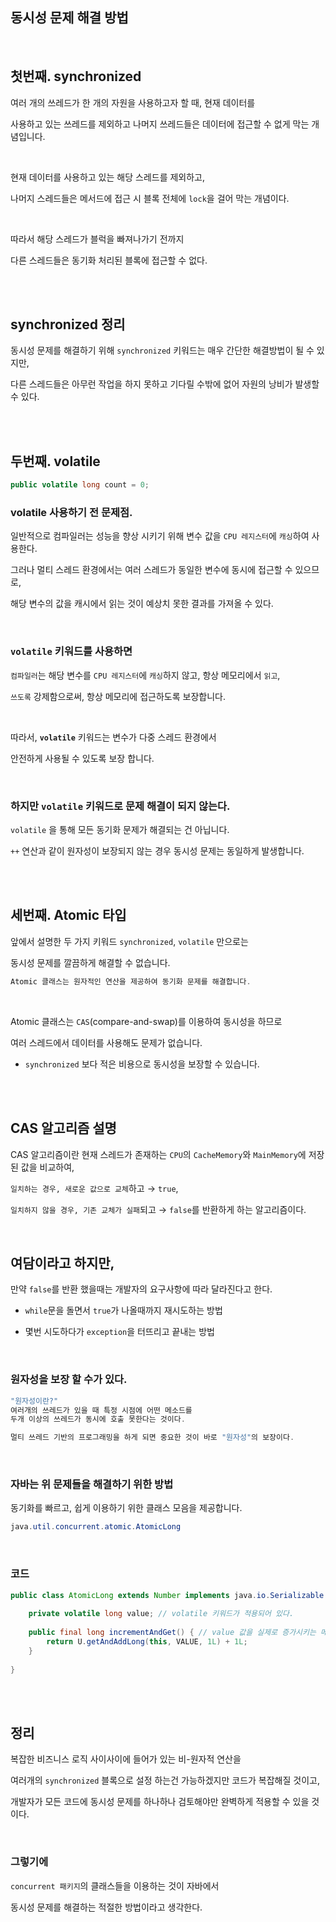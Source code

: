 ## 동시성 문제 해결 방법

<br/>

## 첫번째. synchronized

여러 개의 쓰레드가 한 개의 자원을 사용하고자 할 때, 현재 데이터를 

사용하고 있는 쓰레드를 제외하고 나머지 쓰레드들은 데이터에 접근할 수 없게 막는 개념입니다.

<br/>

현재 데이터를 사용하고 있는 해당 스레드를 제외하고, 

나머지 스레드들은 메서드에 접근 시 블록 전체에 `lock`을 걸어 막는 개념이다.

<br/>

따라서 해당 스레드가 블럭을 빠져나가기 전까지 

다른 스레드들은 동기화 처리된 블록에 접근할 수 없다. 

<br/><br/>

## synchronized 정리

동시성 문제를 해결하기 위해 `synchronized` 키워드는 매우 간단한 해결방법이 될 수 있지만, 

다른 스레드들은 아무런 작업을 하지 못하고 기다릴 수밖에 없어 자원의 낭비가 발생할 수 있다.

<br/><br/>

## 두번째. volatile

```java
public volatile long count = 0;
```

### volatile 사용하기 전 문제점.

일반적으로 컴파일러는 성능을 향상 시키기 위해 변수 값을 `CPU 레지스터`에 `캐싱`하여 사용한다. 

그러나 멀티 스레드 환경에서는 여러 스레드가 동일한 변수에 동시에 접근할 수 있으므로, 

해당 변수의 값을 캐시에서 읽는 것이 예상치 못한 결과를 가져올 수 있다.

<br/>

### `volatile` 키워드를 사용하면

`컴파일러`는 해당 변수를 `CPU 레지스터`에 `캐싱`하지 않고, 항상 메모리에서 `읽고`, 

`쓰도록` 강제함으로써, 항상 메모리에 접근하도록 보장합니다.

<br/>

따라서, **`volatile`** 키워드는 변수가 다중 스레드 환경에서 

안전하게 사용될 수 있도록 보장 합니다.

<br/>

### 하지만 `volatile` 키워드로 문제 해결이 되지 않는다.

`volatile` 을 통해 모든 동기화 문제가 해결되는 건 아닙니다.

`++` 연산과 같이 원자성이 보장되지 않는 경우 동시성 문제는 동일하게 발생합니다. 

<br/><br/>

## 세번째. ****Atomic 타입****

앞에서 설명한 두 가지 키워드 `synchronized`, `volatile` 만으로는 

동시성 문제를 깔끔하게 해결할 수 없습니다.

```java
Atomic 클래스는 원자적인 연산을 제공하여 동기화 문제를 해결합니다.
```

<br/>

Atomic 클래스는 `CAS`(compare-and-swap)를 이용하여 동시성을 하므로 

여러 스레드에서 데이터를 사용해도 문제가 없습니다. 

- `synchronized` 보다 적은 비용으로 동시성을 보장할 수 있습니다.

<br/><br/>

## CAS 알고리즘 설명



CAS 알고리즘이란 현재 스레드가 존재하는 `CPU`의 `CacheMemory`와 `MainMemory`에 
저장된 값을 비교하여, 

`일치하는 경우, 새로운 값으로 교체`하고 → `true`, 

`일치하지 않을 경우, 기존 교체가 실패`되고 → `false`를 반환하게 하는 알고리즘이다.

<br/>

## 여담이라고 하지만,

만약 `false`를 반환 했을때는 개발자의 요구사항에 따라 달라진다고 한다. 

- `while`문을 돌면서 `true`가 나올때까지 재시도하는 방법

- 몇번 시도하다가 `exception`을 터뜨리고 끝내는 방법

<br/>

### 원자성을 보장 할 수가 있다.

```java
"원자성이란?" 
여러개의 쓰레드가 있을 때 특정 시점에 어떤 메소드를
두개 이상의 쓰레드가 동시에 호출 못한다는 것이다.

멀티 쓰레드 기반의 프로그래밍을 하게 되면 중요한 것이 바로 "원자성"의 보장이다.
```


<br/>


### 자바는 위 문제들을 해결하기 위한 방법

동기화를 빠르고, 쉽게 이용하기 위한 클래스 모음을 제공합니다.

```java
java.util.concurrent.atomic.AtomicLong
```

<br/>

### 코드

```java
public class AtomicLong extends Number implements java.io.Serializable {
	
    private volatile long value; // volatile 키워드가 적용되어 있다.
	
    public final long incrementAndGet() { // value 값을 실제로 증가시키는 메서드
        return U.getAndAddLong(this, VALUE, 1L) + 1L;
    }
	
}
```

<br/><br/>

## 정리

복잡한 비즈니스 로직 사이사이에 들어가 있는 비-원자적 연산을 

여러개의 `synchronized` 블록으로 설정 하는건 가능하겠지만 코드가 복잡해질 것이고, 

개발자가 모든 코드에 동시성 문제를 하나하나 검토해야만 완벽하게 적용할 수 있을 것이다.

<br/>

### 그렇기에

`concurrent 패키지`의 클래스들을 이용하는 것이 자바에서 

동시성 문제를 해결하는 적절한 방법이라고 생각한다.